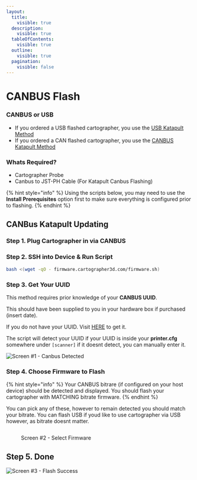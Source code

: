 ```yaml
---
layout:
  title:
    visible: true
  description:
    visible: true
  tableOfContents:
    visible: true
  outline:
    visible: true
  pagination:
    visible: false
---
```


# CANBUS Flash

### CANBUS or USB

* If you ordered a USB flashed cartographer, you use the [USB Katapult Method](usb-flash.md)
* If you ordered a CAN flashed cartographer, you use the [CANBUS Katapult Me](canbus-flash.md)[thod](canbus-flash.md)

### Whats Required?

* Cartographer Probe
* Canbus to JST-PH Cable (For Katapult Canbus Flashing)

{% hint style="info" %}
Using the scripts below, you may need to use the **Install Prerequisites** option first to make sure everything is configured prior to flashing.
{% endhint %}

## CANBus Katapult Updating

### Step 1. Plug Cartographer in via CANBUS

### Step 2. SSH into Device & Run Script

```bash
bash <(wget -qO - firmware.cartographer3d.com/firmware.sh)
```

### Step 3. Get Your UUID

This method requires prior knowledge of your **CANBUS UUID**.

This should have been supplied to you in your hardware box if purchased (insert date).

If you do not have your UUID. Visit [HERE](../../../installation-and-setup/cartographer-with-input-shaping-v2-and-v3-hybrid.md#finding-the-serial-or-uuid) to get it.

The script will detect your UUID if your UUID is inside your **printer.cfg** somewhere under `[scanner]` if it doesnt detect, you can manually enter it.

![Screen #1 - Canbus Detected](https://github.com/user-attachments/assets/612dec98-50ab-4ab6-9d61-bc465a7cf411)

### Step 4. Choose Firmware to Flash

{% hint style="info" %}
Your CANBUS bitrare (if configured on your host device) should be detected and displayed. You should flash your cartographer with MATCHING bitrate firmware.
{% endhint %}

You can pick any of these, however to remain detected you should match your bitrate. You can flash USB if youd like to use cartographer via USB however, as bitrate doesnt matter.&#x20;

<figure><img src="https://github.com/user-attachments/assets/6ad85f9a-3aba-466b-b483-e2ff23550a71" alt=""><figcaption><p>Screen #2 - Select Firmware</p></figcaption></figure>

## Step 5. Done

![Screen #3 - Flash Success](https://github.com/user-attachments/assets/0fb24c99-d36d-4ce2-9846-48c99d4eb952)
